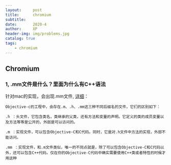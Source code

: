 ```yaml
---
layout:     post
title:      chromium
subtitle:   
date:       2020-4
author:     XP
header-img: img/problems.jpg
catalog: true
tags:
    - chromium
---
```

## Chromium ##


### 1, .mm文件是什么？里面为什么有C++语法 ###
针对mac的实现，会出现.mm文件, [详细](https://blog.csdn.net/k16643275hn/article/details/51934742)：
```
Objective-c的工程中，会存在.m、.h、.mm这三种不同后缀名的文件，它们的区别如下：

.h ：头文件，它包含类名，类继承的父类，还有方法和变量的声明。它定义的类的成员变量以及方法等等是公开的，外部是可以访问的。

.m ：实现文件，可以包含Objective-C和C代码。同时，它是对.h文件中方法的实现，外部不能访问。

.mm ：实现文件，和.m文件类似，唯一的不同点就是，除了可以包含Objective-C和C代码以外，还可以包含C++代码。仅在你的Objective-C代码中确实需要使用C++类或者特性的时候才用这种
```
